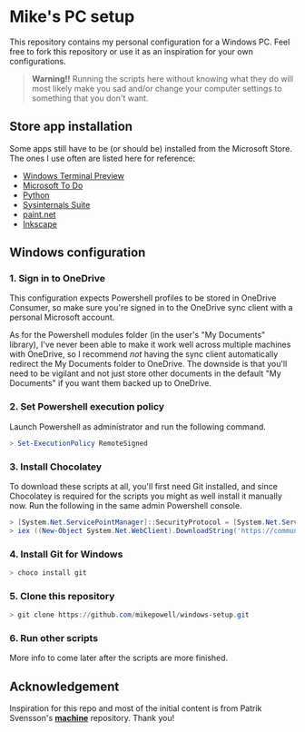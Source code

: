 # Mike's PC setup

This repository contains my personal configuration for a Windows
PC. Feel free to fork this repository or use it as an
inspiration for your own configurations.

> **Warning!!**
> Running the scripts here without knowing what they do
> will most likely make you sad and/or change your
> computer settings to something that you don't want.

## Store app installation

Some apps still have to be (or should be) installed from the Microsoft Store. The ones I use
often are listed here for reference:

* [Windows Terminal Preview](https://www.microsoft.com/store/productId/9N8G5RFZ9XK3)
* [Microsoft To Do](https://www.microsoft.com/store/productId/9NBLGGH5R558)
* [Python](https://www.microsoft.com/store/productId/9P7QFQMJRFP7)
* [Sysinternals Suite](https://www.microsoft.com/store/productId/9P7KNL5RWT25)
* [paint.net](https://www.microsoft.com/store/productId/9NBHCS1LX4R0)
* [Inkscape](https://www.microsoft.com/store/productId/9PD9BHGLFC7H)

## Windows configuration

### 1. Sign in to OneDrive

This configuration expects Powershell profiles to be stored in OneDrive Consumer,
so make sure you're signed in to the OneDrive sync client with a personal Microsoft account.

As for the Powershell modules folder (in the user's "My Documents" library),
I've never been able to make it work well across multiple machines with OneDrive,
so I recommend *not* having the sync client automatically redirect the My Documents
folder to OneDrive. The downside is that you'll need to be vigilant and not just
store other documents in the default "My Documents" if you want them backed up to OneDrive.

### 2. Set Powershell execution policy

Launch Powershell as administrator and run the following command.

```powershell
> Set-ExecutionPolicy RemoteSigned
```

### 3. Install Chocolatey

To download these scripts at all, you'll first need Git installed, and since Chocolatey is
required for the scripts you might as well install it manually now. Run the following in
the same admin Powershell console.

```powershell
> [System.Net.ServicePointManager]::SecurityProtocol = [System.Net.ServicePointManager]::SecurityProtocol -bor 3072
> iex ((New-Object System.Net.WebClient).DownloadString('https://community.chocolatey.org/install.ps1'))
```

### 4. Install Git for Windows

```powershell
> choco install git
```

### 5. Clone this repository

```powershell
> git clone https://github.com/mikepowell/windows-setup.git
```

### 6. Run other scripts

More info to come later after the scripts are more finished.

## Acknowledgement

Inspiration for this repo and most of the initial content is
from Patrik Svensson's **[machine](https://github.com/patriksvensson/machine)**
repository. Thank you!
